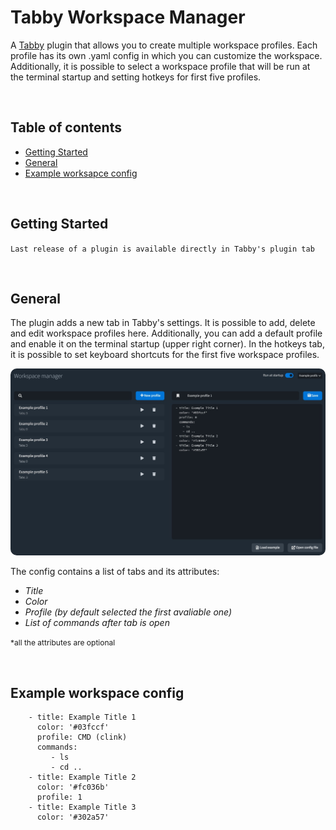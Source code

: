 <h1>Tabby Workspace Manager</h1>

<p>
    A <a href="https://tabby.sh/">Tabby</a> plugin that allows you to create multiple workspace profiles. Each profile has its own .yaml config in which you can customize the workspace. Additionally, it is possible to select a workspace profile that will be run at the terminal startup and setting hotkeys for first five profiles.
</p>
<br>

## Table of contents

-   [Getting Started](#getting-started)
-   [General](#general)
-   [Example worksapce config](#example-workspace-config)

<br>

## Getting Started

`Last release of a plugin is available directly in Tabby's plugin tab`

<br>

## General

<p>
The plugin adds a new tab in Tabby's settings. It is possible to add, delete and edit workspace profiles here. Additionally, you can add a default profile and enable it on the terminal startup (upper right corner). In the hotkeys tab, it is possible to set keyboard shortcuts for the first five workspace profiles.
</p>

<img src="https://raw.githubusercontent.com/composer404/tabby-workspace-manager/master/docs/tabby-workspace-manager.jpg" style="border-radius: 10px">

<p>
    The config contains a list of tabs and its attributes:
    <i>
    <ul>
        <li> Title </li>
        <li> Color </li>
        <li> Profile (by default selected the first avaliable one) </li>
        <li> List of commands after tab is open </li>
    </ul>
    </i>

<span style="font-size: 12px;">\*all the attributes are optional</span>

</p>

<br>

## Example workspace config

```
    - title: Example Title 1
      color: '#03fccf'
      profile: CMD (clink)
      commands:
         - ls
         - cd ..
    - title: Example Title 2
      color: '#fc036b'
      profile: 1
    - title: Example Title 3
      color: '#302a57'
```

</p>
